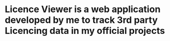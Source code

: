 # Licence Viewer is a web application developed by me to track 3rd party Licencing data in my official projects
